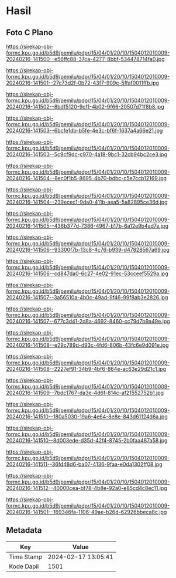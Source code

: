 # Hasil

## Foto C Plano

https://sirekap-obj-formc.kpu.go.id/b5d9/pemilu/pdpr/15/04/01/20/10/1504012010009-20240216-141500--e56ffc88-37ca-4277-8bbf-534478714fa0.jpg

https://sirekap-obj-formc.kpu.go.id/b5d9/pemilu/pdpr/15/04/01/20/10/1504012010009-20240216-141501--27c73d2f-0b72-43f7-909e-5ffaf0011ffb.jpg

https://sirekap-obj-formc.kpu.go.id/b5d9/pemilu/pdpr/15/04/01/20/10/1504012010009-20240216-141502--8bdf5120-9cf1-4b02-9f66-20507d71f8b8.jpg

https://sirekap-obj-formc.kpu.go.id/b5d9/pemilu/pdpr/15/04/01/20/10/1504012010009-20240216-141503--6bcfe1db-b5fe-4e3c-bf6f-1637a4a66e21.jpg

https://sirekap-obj-formc.kpu.go.id/b5d9/pemilu/pdpr/15/04/01/20/10/1504012010009-20240216-141503--5c9cf9dc-c970-4a18-9bc1-32cb94bc2ce3.jpg

https://sirekap-obj-formc.kpu.go.id/b5d9/pemilu/pdpr/15/04/01/20/10/1504012010009-20240216-141504--8ec0f1b5-8695-4b70-bdbc-c5e7ccb12169.jpg

https://sirekap-obj-formc.kpu.go.id/b5d9/pemilu/pdpr/15/04/01/20/10/1504012010009-20240216-141504--239ecec1-9da0-411b-aea5-5a82895ce36d.jpg

https://sirekap-obj-formc.kpu.go.id/b5d9/pemilu/pdpr/15/04/01/20/10/1504012010009-20240216-141505--436b377d-7386-4967-b17b-6a12e9b4ad7e.jpg

https://sirekap-obj-formc.kpu.go.id/b5d9/pemilu/pdpr/15/04/01/20/10/1504012010009-20240216-141506--93300f7b-13c8-4c76-b939-d47828567a69.jpg

https://sirekap-obj-formc.kpu.go.id/b5d9/pemilu/pdpr/15/04/01/20/10/1504012010009-20240216-141506--cd847da0-6c27-4e02-91ec-53cceef5529a.jpg

https://sirekap-obj-formc.kpu.go.id/b5d9/pemilu/pdpr/15/04/01/20/10/1504012010009-20240216-141507--3a56510a-4b0c-49ad-9f46-99f8ab3e2826.jpg

https://sirekap-obj-formc.kpu.go.id/b5d9/pemilu/pdpr/15/04/01/20/10/1504012010009-20240216-141507--677c3d41-2d8a-4692-8460-cc79d7b9a49e.jpg

https://sirekap-obj-formc.kpu.go.id/b5d9/pemilu/pdpr/15/04/01/20/10/1504012010009-20240216-141508--e29c789d-d93c-4fd6-806b-43fc6e9d091e.jpg

https://sirekap-obj-formc.kpu.go.id/b5d9/pemilu/pdpr/15/04/01/20/10/1504012010009-20240216-141508--2227ef91-34b9-4bf6-864e-ac63e29d21c1.jpg

https://sirekap-obj-formc.kpu.go.id/b5d9/pemilu/pdpr/15/04/01/20/10/1504012010009-20240216-141509--7bdc1767-da3e-4d6f-814c-af21552752b1.jpg

https://sirekap-obj-formc.kpu.go.id/b5d9/pemilu/pdpr/15/04/01/20/10/1504012010009-20240216-141510--180a5030-19a6-4e64-8e8e-843d61124d6a.jpg

https://sirekap-obj-formc.kpu.go.id/b5d9/pemilu/pdpr/15/04/01/20/10/1504012010009-20240216-141510--8d003ede-d35d-42f4-8745-2b0faa487a58.jpg

https://sirekap-obj-formc.kpu.go.id/b5d9/pemilu/pdpr/15/04/01/20/10/1504012010009-20240216-141511--36fd48d6-ba07-4136-9faa-e0da1302ff08.jpg

https://sirekap-obj-formc.kpu.go.id/b5d9/pemilu/pdpr/15/04/01/20/10/1504012010009-20240216-141512--40000cea-bf78-4b8e-92a0-e85cd4c8ec11.jpg

https://sirekap-obj-formc.kpu.go.id/b5d9/pemilu/pdpr/15/04/01/20/10/1504012010009-20240216-141501--169346fa-1106-49ae-b26d-62926bbeca8c.jpg


## Metadata

| Key        | Value               |
| ---------- | ------------------- |
| Time Stamp | 2024-02-17 13:05:41 |
| Kode Dapil | 1501                |



